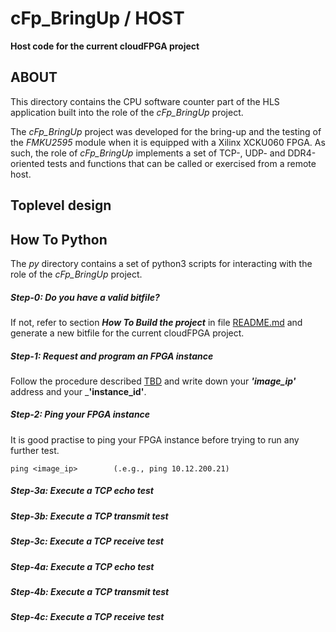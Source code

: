 cFp_BringUp / HOST
===================
**Host code for the current cloudFPGA project**

## ABOUT
This directory contains the CPU software counter part of the HLS application built into the role
of the _cFp_BringUp_ project.

The _cFp_BringUp_ project was developed for the bring-up and the testing of the _FMKU2595_ module 
when it is equipped with a Xilinx XCKU060 FPGA. As such, the role of _cFp_BringUp_ implements a 
set of TCP-, UDP- and DDR4-oriented tests and functions that can be called or exercised from a
remote host. 

## Toplevel design


## How To Python 
The _py_ directory contains a set of python3 scripts for interacting with the role of the 
_cFp_BringUp_ project. 

##### Step-0: Do you have a valid bitfile?
If not, refer to section **_How To Build the project_** in file [README.md](../README.md) and  
generate a new bitfile for the current cloudFPGA project.

##### Step-1: Request and program an FPGA instance
Follow the procedure described [TBD](TODO) and write down your _**'image_ip'**_ address and 
your _**'instance_id'**.
 
##### Step-2: Ping your FPGA instance
It is good practise to ping your FPGA instance before trying to run any further test.
```
ping <image_ip>        (.e.g., ping 10.12.200.21) 
````

##### Step-3a: Execute a TCP echo test
##### Step-3b: Execute a TCP transmit test
##### Step-3c: Execute a TCP receive test

##### Step-4a: Execute a TCP echo test
##### Step-4b: Execute a TCP transmit test
##### Step-4c: Execute a TCP receive test





